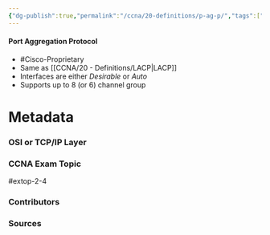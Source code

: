 ```yaml
---
{"dg-publish":true,"permalink":"/ccna/20-definitions/p-ag-p/","tags":["defs_ccna"]}
---
```


#### Port Aggregation Protocol
- #Cisco-Proprietary 
- Same as [[CCNA/20 - Definitions/LACP\|LACP]]
- Interfaces are either *Desirable* or *Auto*
- Supports up to 8 (or 6) channel group



# Metadata
### OSI or TCP/IP Layer

### CCNA Exam Topic
#extop-2-4 
### Contributors

### Sources
